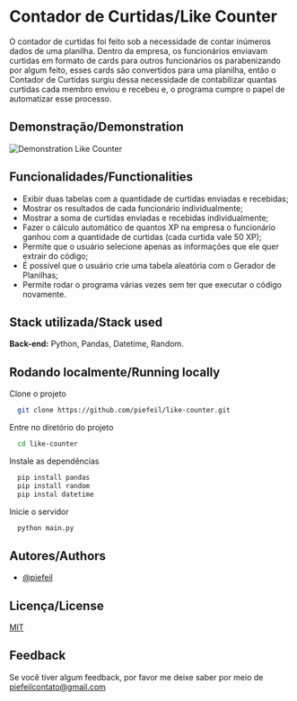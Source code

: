 
# Contador de Curtidas/Like Counter

O contador de curtidas foi feito sob a necessidade de contar inúmeros dados de uma planilha. Dentro da empresa, os funcionários enviavam curtidas em formato de cards para outros funcionários os parabenizando por algum feito, esses cards são convertidos para uma planilha, então o Contador de Curtidas surgiu dessa necessidade de contabilizar quantas curtidas cada membro enviou e recebeu e, o programa cumpre o papel de automatizar esse processo. 


## Demonstração/Demonstration

![Demonstration Like Counter](https://github.com/piefeil/like-counter/assets/80473682/cec863de-1eb8-4dcd-8910-1ccc271472d2)


## Funcionalidades/Functionalities

- Exibir duas tabelas com a quantidade de curtidas enviadas e recebidas;
- Mostrar os resultados de cada funcionário individualmente;
- Mostrar a soma de curtidas enviadas e recebidas individualmente;
- Fazer o cálculo automático de quantos XP na empresa o funcionário ganhou com a quantidade de curtidas (cada curtida vale 50 XP);
- Permite que o usuário selecione apenas as informações que ele quer extrair do código;
- É possível que o usuário crie uma tabela aleatória com o Gerador de Planilhas;
- Permite rodar o programa várias vezes sem ter que executar o código novamente.


## Stack utilizada/Stack used

**Back-end:** Python, Pandas, Datetime, Random.


## Rodando localmente/Running locally

Clone o projeto
```bash
  git clone https://github.com/piefeil/like-counter.git
```

Entre no diretório do projeto

```bash
  cd like-counter
```

Instale as dependências

```bash
  pip install pandas
  pip install random
  pip instal datetime
```

Inicie o servidor

```bash
  python main.py
```


## Autores/Authors

- [@piefeil](https://www.github.com/piefeil)


## Licença/License

[MIT](https://choosealicense.com/licenses/mit/)


## Feedback

Se você tiver algum feedback, por favor me deixe saber por meio de piefeilcontato@gmail.com

